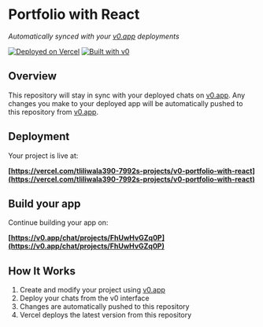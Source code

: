 # Portfolio with React

*Automatically synced with your [v0.app](https://v0.app) deployments*

[![Deployed on Vercel](https://img.shields.io/badge/Deployed%20on-Vercel-black?style=for-the-badge&logo=vercel)](https://vercel.com/tliliwala390-7992s-projects/v0-portfolio-with-react)
[![Built with v0](https://img.shields.io/badge/Built%20with-v0.app-black?style=for-the-badge)](https://v0.app/chat/projects/FhUwHvGZq0P)

## Overview

This repository will stay in sync with your deployed chats on [v0.app](https://v0.app).
Any changes you make to your deployed app will be automatically pushed to this repository from [v0.app](https://v0.app).

## Deployment

Your project is live at:

**[https://vercel.com/tliliwala390-7992s-projects/v0-portfolio-with-react](https://vercel.com/tliliwala390-7992s-projects/v0-portfolio-with-react)**

## Build your app

Continue building your app on:

**[https://v0.app/chat/projects/FhUwHvGZq0P](https://v0.app/chat/projects/FhUwHvGZq0P)**

## How It Works

1. Create and modify your project using [v0.app](https://v0.app)
2. Deploy your chats from the v0 interface
3. Changes are automatically pushed to this repository
4. Vercel deploys the latest version from this repository

